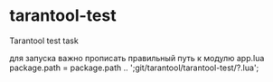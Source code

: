 # tarantool-test
Tarantool test task

для запуска важно прописать правильный путь к модулю
app.lua
package.path = package.path .. ';git/tarantool/tarantool-test/?.lua';
